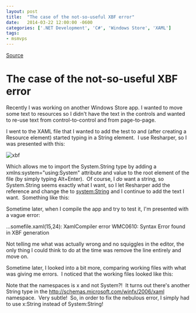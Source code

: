 ```yaml
---
layout: post
title:  "The case of the not-so-useful XBF error"
date:   2014-03-22 12:00:00 -0600
categories: ['.NET Development', 'C#', 'Windows Store', 'XAML']
tags:
- msmvps
---
```

[Source](http://pr-blog.azurewebsites.net/2014/03/23/the-case-of-the-not-so-useful-xbf-error/ "Permalink to The case of the not-so-useful XBF error")

# The case of the not-so-useful XBF error

Recently I was working on another Windows Store app. I wanted to move some text to resources so I didn't have the text in the controls and wanted to re-use text from control-to-control and from page-to-page.

I went to the XAML file that I wanted to add the test to and (after creating a Resource element) started typing in a String element.  I use Resharper, so I was presented with this:

![xbf][1]

Which allows me to import the System.String type by adding a xmlns:system="using:System" attribute and value to the root element of the file (by simply typing Alt+Enter).  Of course, I _do_ want a string, so System.String seems exactly what I want, so I let Resharper add the reference and change the <String> to <system:String> and I continue to add the text I want.  Something like this:

Sometime later, when I compile the app and try to test it, I'm presented with a vague error:

…somefile.xaml(15,24): XamlCompiler error WMC0610: Syntax Error found in XBF generation

Not telling me what was actually wrong and no squiggles in the editor, the only thing I could think to do at the time was remove the line entirely and move on.

Sometime later, I looked into a bit more, comparing working files with what was giving me errors.  I noticed that the working files looked like this:

Note that the namespaces is x and not System?!  It turns out there's another String type in the http://schemas.microsoft.com/winfx/2006/xaml namespace.  Very subtle!  So, in order to fix the nebulous error, I simply had to use x:String instead of System:String!

[1]: http://pr-blog.azurewebsites.net/wp-content/uploads/2014/03/xbf_thumb.png "xbf"

